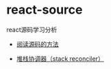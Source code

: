 # react-source
react源码学习分析

* [阅读源码的方法](/how_to_read.md)

* [堆栈协调器（stack reconciler）](/stack_reconciler.md)
